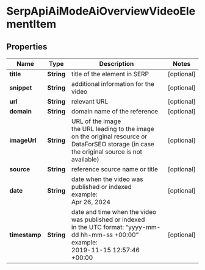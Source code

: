 # SerpApiAiModeAiOverviewVideoElementItem


## Properties

| Name | Type | Description | Notes |
|------------ | ------------- | ------------- | -------------|
**title** | **String** | title of the element in SERP |[optional]|
**snippet** | **String** | additional information for the video |[optional]|
**url** | **String** | relevant URL |[optional]|
**domain** | **String** | domain name of the reference |[optional]|
**imageUrl** | **String** | URL of the image<br>the URL leading to the image on the original resource or DataForSEO storage (in case the original source is not available) |[optional]|
**source** | **String** | reference source name or title |[optional]|
**date** | **String** | date when the video was published or indexed<br>example:<br>Apr 26, 2024 |[optional]|
**timestamp** | **String** | date and time when the video was published or indexed<br>in the UTC format: “yyyy-mm-dd hh-mm-ss +00:00”<br>example:<br>2019-11-15 12:57:46 +00:00 |[optional]|